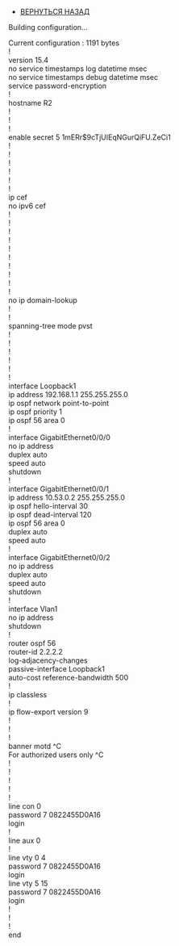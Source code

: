 - [ВЕРНУТЬСЯ НАЗАД](https://github.com/Art1shock/otus-networks/tree/main/labs/lab09)

Building configuration...  
  
Current configuration : 1191 bytes  
!  
version 15.4  
no service timestamps log datetime msec  
no service timestamps debug datetime msec  
service password-encryption  
!  
hostname R2  
!  
!  
!  
enable secret 5 $1$mERr$9cTjUIEqNGurQiFU.ZeCi1  
!  
!  
!  
!  
!  
!  
ip cef  
no ipv6 cef  
!  
!  
!  
!  
!  
!  
!  
!  
!  
!  
no ip domain-lookup  
!  
!  
spanning-tree mode pvst  
!  
!  
!  
!  
!  
!  
interface Loopback1  
 ip address 192.168.1.1 255.255.255.0  
 ip ospf network point-to-point  
 ip ospf priority 1  
 ip ospf 56 area 0  
!  
interface GigabitEthernet0/0/0  
 no ip address  
 duplex auto  
 speed auto  
 shutdown  
!  
interface GigabitEthernet0/0/1  
 ip address 10.53.0.2 255.255.255.0  
 ip ospf hello-interval 30  
 ip ospf dead-interval 120  
 ip ospf 56 area 0  
 duplex auto  
 speed auto  
!  
interface GigabitEthernet0/0/2  
 no ip address  
 duplex auto  
 speed auto  
 shutdown  
!  
interface Vlan1  
 no ip address  
 shutdown  
!  
router ospf 56  
 router-id 2.2.2.2  
 log-adjacency-changes  
 passive-interface Loopback1  
 auto-cost reference-bandwidth 500  
!  
ip classless  
!  
ip flow-export version 9  
!  
!  
!  
banner motd ^C  
For authorized users only ^C  
!  
!  
!  
!  
!  
line con 0  
 password 7 0822455D0A16  
 login  
!  
line aux 0  
!  
line vty 0 4  
 password 7 0822455D0A16  
 login  
line vty 5 15  
 password 7 0822455D0A16  
 login  
!  
!  
!  
end  
